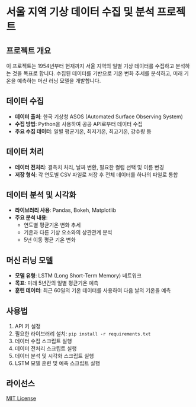 # 서울 지역 기상 데이터 수집 및 분석 프로젝트

## 프로젝트 개요
이 프로젝트는 1954년부터 현재까지 서울 지역의 일별 기상 데이터를 수집하고 분석하는 것을 목표로 합니다. 수집된 데이터를 기반으로 기온 변화 추세를 분석하고, 미래 기온을 예측하는 머신 러닝 모델을 개발합니다.

## 데이터 수집
- **데이터 출처**: 한국 기상청 ASOS (Automated Surface Observing System)
- **수집 방법**: Python을 사용하여 공공 API로부터 데이터 수집
- **주요 수집 데이터**: 일별 평균기온, 최저기온, 최고기온, 강수량 등

## 데이터 처리
- **데이터 전처리**: 결측치 처리, 날짜 변환, 필요한 컬럼 선택 및 이름 변경
- **저장 형식**: 각 연도별 CSV 파일로 저장 후 전체 데이터를 하나의 파일로 통합

## 데이터 분석 및 시각화
- **라이브러리 사용**: Pandas, Bokeh, Matplotlib
- **주요 분석 내용**:
  - 연도별 평균기온 변화 추세
  - 기온과 다른 기상 요소와의 상관관계 분석
  - 5년 이동 평균 기온 변화

## 머신 러닝 모델
- **모델 유형**: LSTM (Long Short-Term Memory) 네트워크
- **목표**: 미래 5년간의 일별 평균기온 예측
- **훈련 데이터**: 최근 60일의 기온 데이터를 사용하여 다음 날의 기온을 예측

## 사용법
1. API 키 설정
2. 필요한 라이브러리 설치: `pip install -r requirements.txt`
3. 데이터 수집 스크립트 실행
4. 데이터 전처리 스크립트 실행
5. 데이터 분석 및 시각화 스크립트 실행
6. LSTM 모델 훈련 및 예측 스크립트 실행

## 라이선스
[MIT License](LICENSE)


